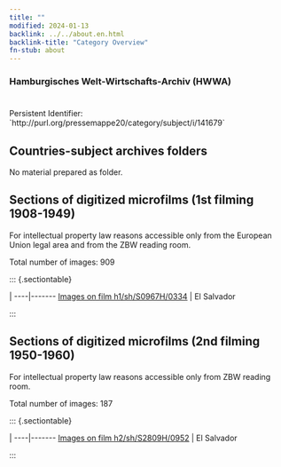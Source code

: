 ```yaml
---
title: ""
modified: 2024-01-13
backlink: ../../about.en.html
backlink-title: "Category Overview"
fn-stub: about
---
```


### Hamburgisches Welt-Wirtschafts-Archiv (HWWA)

# 

<div class="hint">Persistent Identifier: `http://purl.org/pressemappe20/category/subject/i/141679`</div>







## Countries-subject archives folders





No material prepared as folder.



<a id="filmsections" />

## Sections of digitized microfilms (1st filming 1908-1949)

<p>For intellectual property law reasons accessible only from the European Union legal area and from the ZBW reading room.</p>



<p>Total number of images: 909</p>




::: {.sectiontable}

 | 
----|-------
<a class="btn" href="https://pm20.zbw.eu/film/h1/sh/S0967H/0334" rel="nofollow">Images on film h1/sh/S0967H/0334</a> | El Salvador


:::




## Sections of digitized microfilms (2nd filming 1950-1960)

<p>For intellectual property law reasons accessible only from ZBW reading room.</p>



<p>Total number of images: 187</p>




::: {.sectiontable}

 | 
----|-------
<a class="btn" href="https://pm20.zbw.eu/film/h2/sh/S2809H/0952" rel="nofollow">Images on film h2/sh/S2809H/0952</a> | El Salvador


:::
















